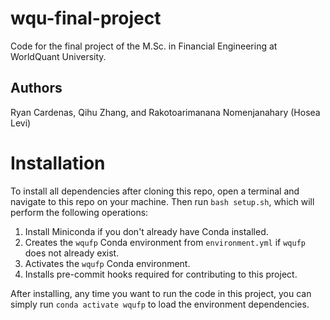 # wqu-final-project

Code for the final project of the M.Sc. in Financial Engineering at WorldQuant University.

## Authors

Ryan Cardenas, Qihu Zhang, and Rakotoarimanana Nomenjanahary (Hosea Levi)

# Installation

To install all dependencies after cloning this repo, open a terminal and navigate to this repo on your machine. Then run `bash setup.sh`, which will perform the following operations:

1. Install Miniconda if you don't already have Conda installed.
1. Creates the `wqufp` Conda environment from `environment.yml` if `wqufp` does not already exist.
1. Activates the `wqufp` Conda environment.
1. Installs pre-commit hooks required for contributing to this project.

After installing, any time you want to run the code in this project, you can simply run `conda activate wqufp` to load the environment dependencies.
